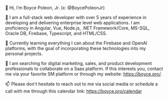 👋 Hi, I’m Boyce Poleon, Jr. (x: @BoycePoleonJr)

👀 I am a full-stack web developer with over 5 years of experience in developing and delivering enterprise level web applications. I am proficiency in Angular, Vue, Node.js, .NET Framework/Core, MS-SQL, Oracle DB, Firebase, Typescript, and HTML/CSS.

🌱 Currently learning everything I can about the Firebase and OpenAI platforms, with the goal of incorporating these technologies into my personal projects.

💞️ I am searching for digital marketing, sales, and product development professionals to collaborate on a Saas platform. If this interests you, contact me via your favorite SM platform or through my website: https://boyce.pro/.

📫 Please don't hesitate to reach out to me via social media or schedule a call with me through this calendar link: https://boyce.pro/calendar

